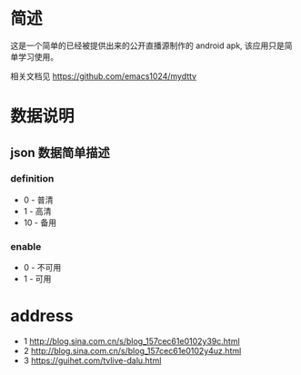 
# 简述

这是一个简单的已经被提供出来的公开直播源制作的 android apk, 该应用只是简单学习使用。

相关文档见 https://github.com/emacs1024/mydttv

# 数据说明

## json 数据简单描述

### definition
+ 0 - 普清
+ 1 - 高清
+ 10 - 备用

### enable
+ 0 - 不可用
+ 1 - 可用


# address

+ 1 http://blog.sina.com.cn/s/blog_157cec61e0102y39c.html
+ 2 http://blog.sina.com.cn/s/blog_157cec61e0102y4uz.html
+ 3 https://guihet.com/tvlive-dalu.html